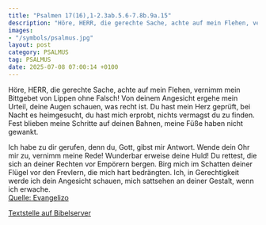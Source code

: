 ```yaml
---
title: "Psalmen 17(16),1-2.3ab.5.6-7.8b.9a.15"
description: "Höre, HERR, die gerechte Sache, achte auf mein Flehen, vernimm mein Bittgebet von Lippen ohne Falsch! Von deinem Angesicht ergehe mein Urteil, deine Augen schauen, was recht ist. Du hast mein Herz geprüft, bei Nacht es heimgesucht, du hast mich erprobt, nichts vermagst du zu find...."
images:
- "/symbols/psalmus.jpg"
layout: post
category: PSALMUS
tag: PSALMUS
date: 2025-07-08 07:00:14 +0100
---
```

Höre, HERR, die gerechte Sache, achte auf mein Flehen, vernimm mein Bittgebet von Lippen ohne Falsch!
Von deinem Angesicht ergehe mein Urteil, deine Augen schauen, was recht ist.
Du hast mein Herz geprüft, bei Nacht es heimgesucht,
du hast mich erprobt, nichts vermagst du zu finden.<!--more-->
Fest blieben meine Schritte auf deinen Bahnen, meine Füße haben nicht gewankt.

Ich habe zu dir gerufen, denn du, Gott, gibst mir Antwort. Wende dein Ohr mir zu, vernimm meine Rede!
Wunderbar erweise deine Huld! Du rettest, die sich an deiner Rechten vor Empörern bergen.
Birg mich im Schatten deiner Flügel
vor den Frevlern, die mich hart bedrängten.
Ich, in Gerechtigkeit werde ich dein Angesicht schauen, mich sattsehen an deiner Gestalt, wenn ich erwache.<br>
[Quelle: Evangelizo](https://evangeliumtagfuertag.org/DE/gospel)

[Textstelle auf Bibelserver](https://www.bibleserver.com/EU/ps17(16),1-2.3ab.5.6-7.8b.9a.15)
